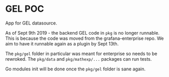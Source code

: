 # GEL POC

App for GEL datasource.

As of Sept 9th 2019 - the backend GEL code in `pkg` is no longer runnable. This is because the code was moved from the grafana-enterprise repo. We aim to have it runnable again as a plugin by Sept 13th.

The `pkg/gel` folder in particular was meant for enterprise so needs to be rewroked. The `pkg/data`
and `pkg/mathexp/...` packages can run tests.

Go modules init will be done once the `pkg/gel` folder is sane again.